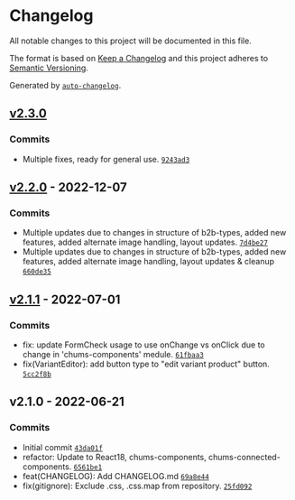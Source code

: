 # Changelog

All notable changes to this project will be documented in this file.

The format is based on [Keep a Changelog](https://keepachangelog.com/en/1.0.0/)
and this project adheres to [Semantic Versioning](https://semver.org/spec/v2.0.0.html).

Generated by [`auto-changelog`](https://github.com/CookPete/auto-changelog).

## [v2.3.0](https://github.com/UtahGooner/b2b-products/compare/v2.2.0...v2.3.0)

### Commits

- Multiple fixes, ready for general use. [`9243ad3`](https://github.com/UtahGooner/b2b-products/commit/9243ad3f92bd62a0faa347549adf68bdff2e8d58)

## [v2.2.0](https://github.com/UtahGooner/b2b-products/compare/v2.1.1...v2.2.0) - 2022-12-07

### Commits

- Multiple updates due to changes in structure of b2b-types, added new features, added alternate image handling, layout updates. [`7d4be27`](https://github.com/UtahGooner/b2b-products/commit/7d4be272f43110d0660777223f82b69fa32fae75)
- Multiple updates due to changes in structure of b2b-types, added new features, added alternate image handling, layout updates & cleanup [`660de35`](https://github.com/UtahGooner/b2b-products/commit/660de35d2e44f91d808ba59c9ca9b6fc088c8037)

## [v2.1.1](https://github.com/UtahGooner/b2b-products/compare/v2.1.0...v2.1.1) - 2022-07-01

### Commits

- fix: update FormCheck usage to use onChange vs onClick due to change in 'chums-components' medule. [`61fbaa3`](https://github.com/UtahGooner/b2b-products/commit/61fbaa3a795a36d926c2fd4b141d636e63e6d16f)
- fix(VariantEditor): add button type to "edit variant product" button. [`5cc2f8b`](https://github.com/UtahGooner/b2b-products/commit/5cc2f8bbd804841e71e32ee23c1a41162b48cf20)

## v2.1.0 - 2022-06-21

### Commits

- Initial commit [`43da01f`](https://github.com/UtahGooner/b2b-products/commit/43da01f16d57559818f15fe431d56046b730e5bf)
- refactor: Update to React18, chums-components, chums-connected-components. [`6561be1`](https://github.com/UtahGooner/b2b-products/commit/6561be1f576c3b19f9212fa1c90abdccf5c5abee)
- feat(CHANGELOG): Add CHANGELOG.md [`69a8e44`](https://github.com/UtahGooner/b2b-products/commit/69a8e446d55900fc2ce6ef98d668646fd586f8fe)
- fix(gitignore): Exclude .css, .css.map from repository. [`25fd092`](https://github.com/UtahGooner/b2b-products/commit/25fd0928bc02f04338322ba22f8bdd978babf651)
